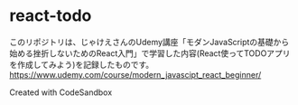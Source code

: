 # react-todo

このリポジトリは、じゃけえさんのUdemy講座「モダンJavaScriptの基礎から始める挫折しないためのReact入門」で学習した内容(React使ってTODOアプリを作成してみよう)を記録したものです。 https://www.udemy.com/course/modern_javascipt_react_beginner/

Created with CodeSandbox
